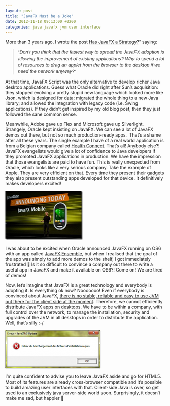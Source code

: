 ```yaml
---
layout: post
title: "JavaFX Must be a Joke"
date: 2012-11-18 09:13:00 +0200
categories: java javafx jvm user interface
---
```


More than 3 years ago, I wrote the post [Has JavaFX a Strategy?](/2009/06/has-javafx-a-strategy.html)” saying:

> <span style="background-color: white; color: #333333; font-family: Arial, Tahoma, Helvetica, FreeSans, sans-serif; font-size: 15px; line-height: 20px;">“</span><span style="background-color: white; color: #333333; font-family: Arial, Tahoma, Helvetica, FreeSans, sans-serif; font-size: 15px; font-style: italic; line-height: 20px;">Don’t you think that the fastest way to spread the JavaFX adoption is allowing the improvement of existing applications? Why to spend a lot of resources to drag an applet from the browser to the desktop if we need the network anyway?</span><span style="background-color: white; color: #333333; font-family: Arial, Tahoma, Helvetica, FreeSans, sans-serif; font-size: 15px; line-height: 20px;">“</span>


At that time, JavaFX Script was the only alternative to develop richer Java desktop applications. Guess what Oracle did right after Sun’s acquisition: they stopped evolving a pretty stupid new language which looked more like Json, which is designed for data; migrated the whole thing to a new Java library; and allowed the integration with legacy code (i.e. Swing applications). If they didn’t get inspired by my old blog post, then they just followed the sane common sense.

Meanwhile, Adobe gave up Flex and Microsoft gave up Silverlight. Strangely, Oracle kept insisting on JavaFX. We can see a lot of JavaFX demos out there, but not so much production-ready apps.  That’s a shame after all these years. The single example I have of a real world application is from a Belgian company called <a href="http://www.healthconnect.be/" target="_blank">Health Connect</a>. That’s all! Anybody else?! JavaFX evangelists would give a lot of confidence to Java developers if they promoted JavaFX applications in production. We have the impression that those evangelists are paid to have fun. This is really unexpected from Oracle, which looks like a very serious company. Take the example of Apple. They are very efficient on that. Every time they present their gadgets they also present outstanding apps developed for that device. It definitively makes developers excited!

![javafx-mobile.jpg](/images/posts/javafx-mobile.jpg)

I was about to be excited when Oracle announced JavaFX running on OS6 with an app called <a href="http://fxexperience.com/2012/10/javafx-ensemble-in-the-mac-app-store/" target="_blank">JavaFX Ensemble</a>, but when I realised that the goal of the app was simply to add more demos to the shelf, I got immediately frustrated 🙁 Is it so difficult to convince a company out there to write a useful app in JavaFX and make it available on OS6?! Come on! We are tired of demos!

Now, let’s imagine that JavaFX is a great technology and everybody is adopting it. Is everything ok now? Nooooooo! Even if everybody is convinced about JavaFX, <a href="http://www.pcworld.com/article/261843/time_to_give_java_the_boot_.html" target="_blank">there is no stable, reliable and easy to use JVM out there for the client side at the moment</a>. Therefore, we cannot efficiently distribute JavaFX apps on desktops. We have to be within a company, with full control over the network, to manage the installation, security and upgrades of the JVM in all desktops in order to distribute the application. Well, that’s silly :-/

![mise-a-jour-java-error-300x120.png](/images/posts/mise-a-jour-java-error-300x120.png)

I’m quite confident to advise you to leave JavaFX aside and go for HTML5. Most of its features are already cross-browser compatible and it’s possible to build amazing user interfaces with that. Client-side Java is over, so get used to an exclusively java server-side world soon. Surprisingly, it doesn’t make me sad, but happier 🙂
